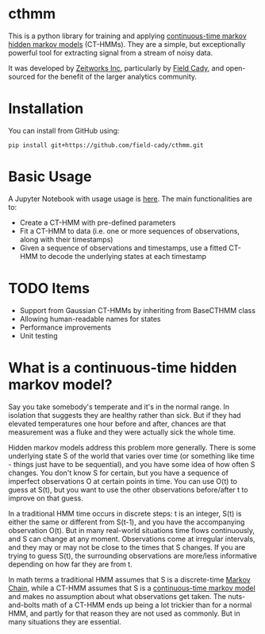 # cthmm

This is a python library for training and applying
[continuous-time markov hidden markov models](https://en.wikipedia.org/wiki/Continuous-time_Markov_chain) (CT-HMMs).
They are a simple, but exceptionally powerful tool for extracting
signal from a stream of noisy data.

It was developed by [Zeitworks Inc](http://www.zeitworks.com),
particularly by [Field Cady](http://www.fieldcady.com),
and open-sourced for the benefit of the larger analytics community.

# Installation
You can install from GitHub using:
```
pip install git+https://github.com/field-cady/cthmm.git
```

# Basic Usage

A Jupyter Notebook with usage usage is [here](https://github.com/field-cady/cthmm/blob/main/CTHMM%20Examples.ipynb).
The main functionalities are to:
* Create a CT-HMM with pre-defined parameters
* Fit a CT-HMM to data (i.e. one or more sequences of observations, along with their timestamps)
* Given a sequence of observations and timestamps, use a fitted CT-HMM to decode the underlying states
    at each timestamp

# TODO Items
* Support from Gaussian CT-HMMs by inheriting from BaseCTHMM class
* Allowing human-readable names for states
* Performance improvements
* Unit testing


# What is a continuous-time hidden markov model?

Say you take somebody's temperate and it's in the normal range.
In isolation that suggests they are healthy rather than sick.
But if they had elevated temperatures one hour before and after,
chances are that measurement was a fluke and they were actually sick the whole time.

Hidden markov models address this problem more generally.
There is some underlying state S of the world that varies over time
(or something like time - things just have to be sequential),
and you have some idea of how often S changes.
You don't know S for certain, but you have a sequence of
imperfect observations O at certain points in time.
You can use O(t) to guess at S(t), but you want to use the
other observations before/after t to improve on that guess.

In a traditional HMM time occurs in discrete steps:
t is an integer, S(t) is either the same or different from S(t-1),
and you have the accompanying observation O(t).
But in many real-world situations time flows continuously,
and S can change at any moment.
Observations come at irregular intervals,
and they may or may not be close to the times that S changes.
If you are trying to guess S(t), the surrounding observations
are more/less informative depending on how far they are from t.

In math terms a traditional HMM assumes that S is a
discrete-time [Markov Chain](https://en.wikipedia.org/wiki/Markov_chain),
while a CT-HMM assumes that S is a
[continuous-time markov model](https://en.wikipedia.org/wiki/Continuous-time_Markov_chain)
and makes no assumption about what observations get taken.
The nuts-and-bolts math of a CT-HMM ends up being a lot trickier
than for a normal HMM, and partly for that reason they are not
used as commonly.
But in many situations they are essential.

